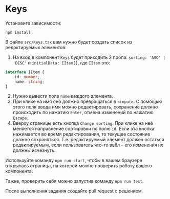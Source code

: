 # Keys

Установите зависимости:

```
npm install
```

В файле `src/Keys.tsx` вам нужно будет создать список из редактируемых элементов:

1. На вход в компонент `Keys` будет приходить 2 пропа: `sorting: 'ASC' | 'DESC'` и `initialData: IItem[]`, где `IItem` это:

```typescript
interface IItem {
    id: number;
    name: string;
}
```

2. Нужно вывести поле `name` каждого элемента.
3. При клике на имя оно должно превращаться в `<input>`. С помощью этого поля ввода имя можно редактировать, сохранение должно происходить по нажатию `Enter`, отмена изменений по нажатию `Escape`.
4. Вверху страницы есть кнопка `Change sorting`. При клике на неё меняется направление сортировки по полю `id`. Если эта кнопка нажимается во время редактирования, то текущее состояние должно сохраняться. Т.е. редактируемый элемент должен остаться редактируемым, если пользователь что-то ввёл &ndash; его изменения не должны исчезнуть.

Используйте команду `npm run start`, чтобы в вашем браузере открылась страница, на которой можно проверить работу вашего компонента.

Тажке, проверить себя можно запустив команду `npm run test`.

После выполнения задания создайте pull request с решением.
